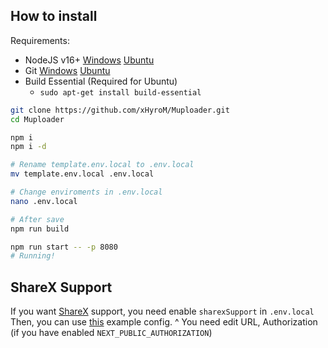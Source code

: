 ## How to install

Requirements:
- NodeJS v16+ [Windows](https://nodejs.org) [Ubuntu](https://www.digitalocean.com/community/tutorials/how-to-install-node-js-on-ubuntu-20-04)
- Git [Windows](https://git-scm.com/) [Ubuntu](https://www.digitalocean.com/community/tutorials/how-to-install-git-on-ubuntu-20-04)
- Build Essential (Required for Ubuntu)
    - `sudo apt-get install build-essential`

```bash
git clone https://github.com/xHyroM/Muploader.git
cd Muploader

npm i
npm i -d

# Rename template.env.local to .env.local
mv template.env.local .env.local

# Change enviroments in .env.local 
nano .env.local

# After save
npm run build

npm run start -- -p 8080
# Running!
```

## ShareX Support

If you want [ShareX](https://getsharex.com) support, you need enable `sharexSupport` in `.env.local`
Then, you can use [this](https://github.com/xHyroM/Muploader/blob/master/tests/sharex.config.json) example config.
^ You need edit URL, Authorization (if you have enabled `NEXT_PUBLIC_AUTHORIZATION`)